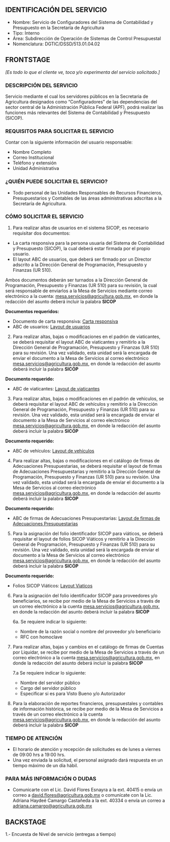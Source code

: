 ## IDENTIFICACIÓN DEL SERVICIO
- Nombre: Servicio de Configuradores del Sistema de Contabilidad y Presupuesto en la Secretaría de Agricultura
- Tipo: Interno
- Área: Subdirección de Operación de Sistemas de Control Presupuestal
- Nomenclatura: DGTIC/DSSD/513.01.04.02

## FRONTSTAGE
_[Es todo lo que el cliente ve, toca y/o experimenta del servicio solicitado.]_

### DESCRIPCIÓN DEL SERVICIO
Servicio mediante el cual los servidores públicos en la Secretaria de Agricultura designados como “Configuradores” de las dependencias del sector central de la Administración Pública Federal (APF), podrá realizar las funciones más relevantes del Sistema de Contabilidad y Presupuesto (SICOP).

### REQUISITOS PARA SOLICITAR EL SERVICIO
Contar con la siguiente información del usuario responsable: 
- Nombre Completo
- Correo Institucional
- Teléfono y extensión
- Unidad Administrativa

### ¿QUIÉN PUEDE SOLICITAR EL SERVICIO?
- Todo personal de las Unidades Responsables de Recursos Financieros, Presupuestarios y Contables de las áreas administrativas adscritas a la Secretaría de Agricultura.

### CÓMO SOLICITAR EL SERVICIO

1. Para realizar altas de usuarios en el sistema SICOP, es necesario requisitar dos documentos:
* La carta responsiva para la persona usuaria del Sistema de Contabilidad y Presupuesto (SICOP), la cual deberá estar firmada por el propio usuario.
* El layout ABC de usuarios, que deberá ser firmado por un Director adscrito a la Dirección General de Programación, Presupuesto y Finanzas (UR 510).

Ambos documentos deberán ser turnados a la Dirección General de Programación, Presupuesto y Finanzas (UR 510) para su revisión, la cual será responsable de enviarlos a la Mesa de Servicios mediante correo electrónico a la cuenta: mesa.servicios@agricultura.gob.mx, en donde la redacción del asunto deberá incluir la palabra **SICOP**

**Documentos requeridos:**
- Documento de carta responsiva: [Carta responsiva](https://docs.google.com/document/d/1HH1tIo1WJ1A0SdRRofnjgWICBSQobGFI/edit?usp=drive_link&ouid=109952300900615467549&rtpof=true&sd=true)
- ABC de usuarios: [Layout de usuarios](https://docs.google.com/spreadsheets/d/11F26M4w7knHbyEhyBojyHCGRbRoWOPhc/edit?usp=drive_link&ouid=109952300900615467549&rtpof=true&sd=true)


2. Para realizar altas, bajas o modificaciones en el padrón de viaticantes, se deberá requisitar el layout ABC de viaticantes y remitirlo a la Dirección General de Programación, Presupuesto y Finanzas (UR 510) para su revisión. Una vez validado, esta unidad será la encargada de enviar el documento a la Mesa de Servicios al correo electrónico mesa.servicios@agricultura.gob.mx, en donde la redacción del asunto deberá incluir la palabra **SICOP**

**Documento requerido:**
- ABC de viaticantes: [Layout de viaticantes](https://drive.google.com/file/d/1hRW_4SZ06ihs-X4Lt_v0trc7pdcph_tk/view?usp=drive_link)

3. Para realizar altas, bajas o modificaciones en el padrón de vehículos, se deberá requisitar el layout ABC de vehículos y remitirlo a la Dirección General de Programación, Presupuesto y Finanzas (UR 510) para su revisión. Una vez validado, esta unidad será la encargada de enviar el documento a la Mesa de Servicios al correo electrónico mesa.servicios@agricultura.gob.mx, en donde la redacción del asunto deberá incluir la palabra **SICOP**

**Documento requerido:**
- ABC de vehículos: [Layout de vehículos](https://docs.google.com/spreadsheets/d/1MIVSN9EAw6E4g70M705p7LVD_GTpxqGJ/edit?usp=drive_link&ouid=109952300900615467549&rtpof=true&sd=true)  
4. Para realizar altas, bajas o modificaciones en el catálogo de firmas de Adecuaciones Presupuestarias, se deberá requisitar el layout de firmas de Adecuaciones Presupuestarias y remitirlo a la Dirección General de Programación, Presupuesto y Finanzas (UR 510) para su revisión. Una vez validado, esta unidad será la encargada de enviar el documento a la Mesa de Servicios al correo electrónico mesa.servicios@agricultura.gob.mx, en donde la redacción del asunto deberá incluir la palabra **SICOP**

**Documento requerido:**
- ABC de firmas de Adecuaciones Presupuestarias: [Layout de firmas de Adecuaciones Presupuestarias](https://docs.google.com/spreadsheets/d/16YP3nGGqFjXU_H0rZAwIXOJ1b8QM9RhI/edit?usp=drive_link&ouid=109952300900615467549&rtpof=true&sd=true)  

5. Para la asignación del folio identificador SICOP para viáticos, se deberá requisitar el layout de folios SICOP Viáticos y remitirlo a la Dirección General de Programación, Presupuesto y Finanzas (UR 510) para su revisión. Una vez validado, esta unidad será la encargada de enviar el documento a la Mesa de Servicios al correo electrónico mesa.servicios@agricultura.gob.mx, en donde la redacción del asunto deberá incluir la palabra **SICOP**

**Documento requerido:**
- Folios SICOP Viáticos: [Layout Viaticos](https://docs.google.com/spreadsheets/d/1xE7XJH4X4cNeZvCz8DhSZEluTc7g_5Bd/edit?usp=drive_link&ouid=109952300900615467549&rtpof=true&sd=true)


6. Para la asignación del folio identificador SICOP para proveedores y/o beneficiarios, se recibe por medio de la Mesa de Servicios a través de un correo electrónico a la cuenta mesa.servicios@agricultura.gob.mx, en donde la redacción del asunto deberá incluir la palabra **SICOP**
    
    6a. Se requiere indicar lo siguiente:
    - Nombre de la razón social o nombre del proveedor y/o beneficiario
    - RFC con homoclave

7. Para realizar altas, bajas y cambios en el catálogo de firmas de Cuentas por Liquidar, se recibe por medio de la Mesa de Servicios a través de un correo electrónico a la cuenta mesa.servicios@agricultura.gob.mx, en donde la redacción del asunto deberá incluir la palabra **SICOP**

    7.a Se requiere indicar lo siguiente:
    - Nombre del servidor público
    - Cargo del servidor público
    - Especificar si es para Visto Bueno y/o Autorizador

8. Para la elaboración de reportes financieros, presupuestales y contables de información histórica, se recibe por medio de la Mesa de Servicios a través de un correo electrónico a la cuenta mesa.servicios@agricultura.gob.mx, en donde la redacción del asunto deberá incluir la palabra **SICOP**

### TIEMPO DE ATENCIÓN

- El horario de atención y recepción de solicitudes es de lunes a viernes de 09:00 hrs a 19:00 hrs.
- Una vez enviada la solicitud, el personal asignado dará respuesta en un tiempo máximo de un día hábil.

### PARA MÁS INFORMACIÓN O DUDAS
- Comunicarte con el Lic. David Flores Esnayra a la ext. 40415 o envía un correo a david.flores@agricultura.gob.mx o comunícate con la Lic. Adriana Haydeé Camargo Castañeda a la ext. 40334 o envía un correo a adriana.camargo@agricultura.gob.mx


## BACKSTAGE

1.- Encuesta de Nivel de servicio (entregas a tiempo)

